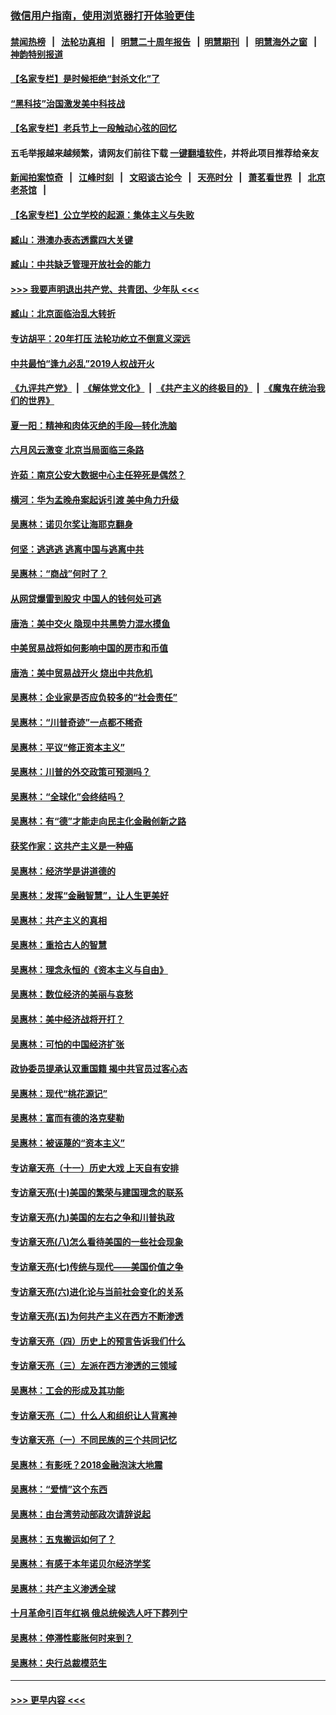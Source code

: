 ### [微信用户指南，使用浏览器打开体验更佳](https://github.com/gfw-breaker/banned-news1/blob/master/indexes/wechat-guide.md?t=0)
#### [禁闻热榜](热点新闻.md?t=0)  &nbsp;&nbsp;|&nbsp;&nbsp; [法轮功真相](https://github.com/gfw-breaker/truth/blob/master/README.md?t=0) &nbsp;&nbsp;|&nbsp;&nbsp; [明慧二十周年报告](https://github.com/gfw-breaker/mh-reports/blob/master/README.md?t=0) &nbsp;&nbsp;|&nbsp;&nbsp;[明慧期刊](https://github.com/gfw-breaker/mh-qikan) &nbsp;&nbsp;|&nbsp;&nbsp; [明慧海外之窗](https://github.com/gfw-breaker/mh-news/blob/master/README.md?t=0) &nbsp;&nbsp;|&nbsp;&nbsp; [神韵特别报道](https://github.com/gfw-breaker/mh-news/blob/master/shenyun.md?t=0)
#### [【名家专栏】是时候拒绝“封杀文化”了](../pages/nsc423/n11814093.md?t=02140611) 
#### [“黑科技”治国激发美中科技战](../pages/nsc423/n11638056.md?t=02140611) 
#### [【名家专栏】老兵节上一段触动心弦的回忆](../pages/nsc423/n11646016.md?t=02140611) 
#### 五毛举报越来越频繁，请网友们前往下载 [一键翻墙软件](https://github.com/gfw-breaker/ssr-accounts)，并将此项目推荐给亲友
#### [新闻拍案惊奇](https://github.com/gfw-breaker/banned-news1/blob/master/pages/link4.md) &nbsp;&nbsp;|&nbsp;&nbsp; [江峰时刻](https://github.com/gfw-breaker/banned-news1/blob/master/pages/link4.md) &nbsp;&nbsp;|&nbsp;&nbsp; [文昭谈古论今](https://github.com/gfw-breaker/banned-news1/blob/master/pages/link4.md) &nbsp;&nbsp;|&nbsp;&nbsp; [天亮时分](https://github.com/gfw-breaker/banned-news1/blob/master/pages/link4.md) &nbsp;&nbsp;|&nbsp;&nbsp; [萧茗看世界](https://github.com/gfw-breaker/banned-news1/blob/master/pages/link4.md) &nbsp;&nbsp;|&nbsp;&nbsp; [北京老茶馆](https://github.com/gfw-breaker/banned-news1/blob/master/pages/link4.md) &nbsp;&nbsp;|&nbsp;&nbsp; 
#### [【名家专栏】公立学校的起源：集体主义与失败](../pages/nsc423/n11601833.md?t=02140611) 
#### [臧山：港澳办表态透露四大关键](../pages/nsc423/n11421628.md?t=02140611) 
#### [臧山：中共缺乏管理开放社会的能力](../pages/nsc423/n11407457.md?t=02140611) 
#### [>>> 我要声明退出共产党、共青团、少年队 <<<](https://github.com/begood0513/goodnews/blob/master/quit/letter.md) 
#### [臧山：北京面临治乱大转折](../pages/nsc423/n11406895.md?t=02140611) 
#### [专访胡平：20年打压 法轮功屹立不倒意义深远](../pages/nsc423/n11398800.md?t=02140611) 
#### [中共最怕“逢九必乱”2019人权战开火](../pages/nsc423/n11385248.md?t=02140611) 
#### [《九评共产党》](https://github.com/begood0513/9ping.md/blob/master/README.md) &nbsp;|&nbsp; [《解体党文化》](../../../../jtdwh.md/blob/master/README.md)  &nbsp;|&nbsp; [《共产主义的终极目的》](../../../../gczydzjmd.md/blob/master/README.md) &nbsp;|&nbsp; [《魔鬼在统治我们的世界》](../../../../mgztzwmdsj.md/blob/master/README.md) 
#### [夏一阳：精神和肉体灭绝的手段—转化洗脑](../pages/nsc423/n11368250.md?t=02140611) 
#### [六月风云激变 北京当局面临三条路](../pages/nsc423/n11313668.md?t=02140611) 
#### [许茹：南京公安大数据中心主任猝死是偶然？](../pages/nsc423/n11064744.md?t=02140611) 
#### [横河：华为孟晚舟案起诉引渡 美中角力升级](../pages/nsc423/n11027230.md?t=02140611) 
#### [吴惠林：诺贝尔奖让海耶克翻身](../pages/nsc423/n10890049.md?t=02140611) 
#### [何坚：逃逃逃 逃离中国与逃离中共](../pages/nsc423/n10592891.md?t=02140611) 
#### [吴惠林：“商战”何时了？](../pages/nsc423/n10573558.md?t=02140611) 
#### [从网贷爆雷到股灾 中国人的钱何处可逃](../pages/nsc423/n10572800.md?t=02140611) 
#### [唐浩：美中交火 隐现中共黑势力混水摸鱼](../pages/nsc423/n10544040.md?t=02140611) 
#### [中美贸易战将如何影响中国的房市和币值](../pages/nsc423/n10543697.md?t=02140611) 
#### [唐浩：美中贸易战开火 烧出中共危机](../pages/nsc423/n10540126.md?t=02140611) 
#### [吴惠林：企业家是否应负较多的“社会责任”](../pages/nsc423/n10535022.md?t=02140611) 
#### [吴惠林：“川普奇迹”一点都不稀奇](../pages/nsc423/n10512808.md?t=02140611) 
#### [吴惠林：平议“修正资本主义”](../pages/nsc423/n10495724.md?t=02140611) 
#### [吴惠林：川普的外交政策可预测吗？](../pages/nsc423/n10462387.md?t=02140611) 
#### [吴惠林：“全球化”会终结吗？](../pages/nsc423/n10452838.md?t=02140611) 
#### [吴惠林：有“德”才能走向民主化金融创新之路](../pages/nsc423/n10432292.md?t=02140611) 
#### [获奖作家：这共产主义是一种癌](../pages/nsc423/n10431541.md?t=02140611) 
#### [吴惠林：经济学是讲道德的](../pages/nsc423/n10398014.md?t=02140611) 
#### [吴惠林：发挥“金融智慧”，让人生更美好](../pages/nsc423/n10375019.md?t=02140611) 
#### [吴惠林：共产主义的真相](../pages/nsc423/n10351394.md?t=02140611) 
#### [吴惠林：重拾古人的智慧](../pages/nsc423/n10337691.md?t=02140611) 
#### [吴惠林：理念永恒的《资本主义与自由》](../pages/nsc423/n10316274.md?t=02140611) 
#### [吴惠林：数位经济的美丽与哀愁](../pages/nsc423/n10292946.md?t=02140611) 
#### [吴惠林：美中经济战将开打？](../pages/nsc423/n10258825.md?t=02140611) 
#### [吴惠林：可怕的中国经济扩张](../pages/nsc423/n10219147.md?t=02140611) 
#### [政协委员提承认双重国籍 揭中共官员过客心态](../pages/nsc423/n10208809.md?t=02140611) 
#### [吴惠林：现代“桃花源记”](../pages/nsc423/n10185234.md?t=02140611) 
#### [吴惠林：富而有德的洛克斐勒](../pages/nsc423/n10142264.md?t=02140611) 
#### [吴惠林：被诬蔑的“资本主义”](../pages/nsc423/n10124816.md?t=02140611) 
#### [专访章天亮（十一）历史大戏 上天自有安排](../pages/nsc423/n10094905.md?t=02140611) 
#### [专访章天亮(十)美国的繁荣与建国理念的联系](../pages/nsc423/n10094899.md?t=02140611) 
#### [专访章天亮(九)美国的左右之争和川普执政](../pages/nsc423/n10094889.md?t=02140611) 
#### [专访章天亮(八)怎么看待美国的一些社会现象](../pages/nsc423/n10094857.md?t=02140611) 
#### [专访章天亮(七)传统与现代——美国价值之争](../pages/nsc423/n10093140.md?t=02140611) 
#### [专访章天亮(六)进化论与当前社会变化的关系](../pages/nsc423/n10092036.md?t=02140611) 
#### [专访章天亮(五)为何共产主义在西方不断渗透](../pages/nsc423/n10083620.md?t=02140611) 
#### [专访章天亮（四）历史上的预言告诉我们什么](../pages/nsc423/n10083606.md?t=02140611) 
#### [专访章天亮（三）左派在西方渗透的三领域](../pages/nsc423/n10081115.md?t=02140611) 
#### [吴惠林：工会的形成及其功能](../pages/nsc423/n10080633.md?t=02140611) 
#### [专访章天亮（二）什么人和组织让人背离神](../pages/nsc423/n10076637.md?t=02140611) 
#### [专访章天亮（一）不同民族的三个共同记忆](../pages/nsc423/n10074188.md?t=02140611) 
#### [吴惠林：有影呒？2018金融泡沫大地震](../pages/nsc423/n10040534.md?t=02140611) 
#### [吴惠林：“爱情”这个东西](../pages/nsc423/n10019423.md?t=02140611) 
#### [吴惠林：由台湾劳动部政次请辞说起](../pages/nsc423/n9979679.md?t=02140611) 
#### [吴惠林：五鬼搬运如何了？](../pages/nsc423/n9925338.md?t=02140611) 
#### [吴惠林：有感于本年诺贝尔经济学奖](../pages/nsc423/n9871883.md?t=02140611) 
#### [吴惠林：共产主义渗透全球](../pages/nsc423/n9812748.md?t=02140611) 
#### [十月革命引百年红祸 俄总统候选人吁下葬列宁](../pages/nsc423/n9810182.md?t=02140611) 
#### [吴惠林：停滞性膨胀何时来到？](../pages/nsc423/n9764136.md?t=02140611) 
#### [吴惠林：央行总裁模范生](../pages/nsc423/n9728134.md?t=02140611) 

----
#### [ >>> 更早内容 <<< ](../indexes/nsc423-earlier.md)
